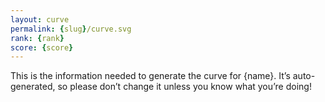 ```yaml
---
layout: curve
permalink: {slug}/curve.svg
rank: {rank}
score: {score}
---
```


This is the information needed to generate the curve for {name}. It’s
auto-generated, so please don’t change it unless you know what you’re
doing!
